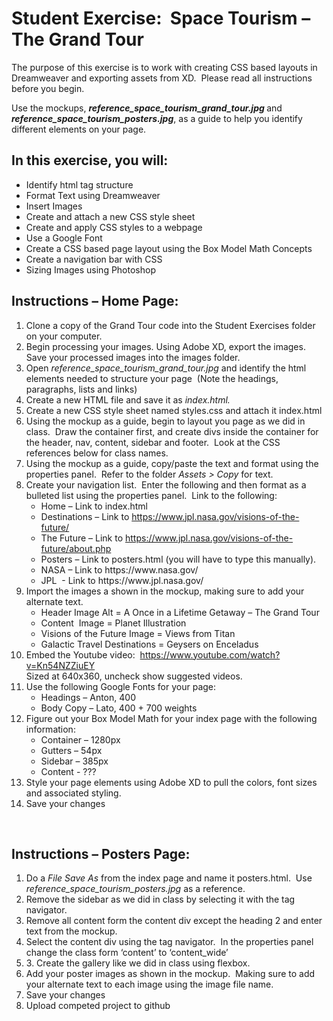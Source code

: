 <h1>Student Exercise:  Space Tourism – The Grand Tour</h1>
<p>The purpose of this exercise is to work with creating CSS based layouts in Dreamweaver and exporting assets from XD.  Please read all instructions before you begin.</p>
<p>Use the mockups, <strong><em>reference_space_tourism_grand_tour.jpg </em></strong>and<strong><em> reference_space_tourism_posters.jpg</em></strong>, as a guide to help you identify different elements on your page.  </p>
<h2>In this exercise, you will:
</h2>
<ul>
<li>Identify html tag structure</li>
<li>Format Text using Dreamweaver </li>
<li>Insert Images</li>
<li>Create and attach a new CSS style sheet</li>
<li>Create and apply CSS styles to a webpage</li>
<li>Use a Google Font</li>
<li>Create a CSS based page layout using the Box Model Math Concepts</li>
<li>Create a navigation bar with CSS</li>
<li>Sizing Images using Photoshop</li>
</ul>
<h2>Instructions – Home Page:</h2>
<ol>
<li>Clone a copy of the Grand Tour code into the Student Exercises folder on your computer.
</li>
<li>Begin processing your images.  Using Adobe XD, export the images.  Save your processed images into the images folder.
</li>
<li>Open <em>reference_space_tourism_grand_tour.jpg</em> and identify the html elements needed to structure your page  (Note the headings, paragraphs, lists and links) <br>
</li>
<li>Create a new HTML file and save it as <em>index.html.<br>
</em></li>
<li>Create a new CSS style sheet named styles.css and attach it index.html<br>
</li>
<li>Using the mockup as a guide, begin to layout you page as we did in class.  Draw the container first, and create divs inside the container for the header, nav, content, sidebar and footer.  Look at the CSS references below for class names.</li>
<li>Using the mockup as a guide, copy/paste the text and format using the properties panel.  Refer to the folder <em>Assets &gt; Copy</em> for text.</li>
<li>Create your navigation list.  Enter the following and then format as a bulleted list using the properties panel.  Link to the following: 
	<ul>
	<li>Home – Link to index.html</li>
	<li>Destinations – Link to <a href="https://www.jpl.nasa.gov/visions-of-the-future/">https://www.jpl.nasa.gov/visions-of-the-future/</a></li>
	<li>The Future – Link to <a href="https://www.jpl.nasa.gov/visions-of-the-future/about.php">https://www.jpl.nasa.gov/visions-of-the-future/about.php</a></li>
	<li>Posters – Link to posters.html (you will have to type this manually).</li>
	<li>NASA – Link to https://www.nasa.gov/</li>
	<li>JPL  - Link to https://www.jpl.nasa.gov/</li>
	</ul>
</li>
<li>Import the images a shown in the mockup, making sure to add your alternate text.
<ul>
<li>Header Image Alt = A Once in a Lifetime Getaway – The Grand Tour</li>
<li>Content  Image = Planet Illustration</li>
<li>Visions of the Future Image = Views from Titan</li>
<li>Galactic Travel Destinations = Geysers on Enceladus</li>
</ul>
</li>
<li>Embed the Youtube video:  <a href="https://www.youtube.com/watch?v=Kn54NZZiuEY">https://www.youtube.com/watch?v=Kn54NZZiuEY</a><br>
Sized at 640x360, uncheck show suggested videos.<em><br>
</em></li>

<li>Use the following Google Fonts for your page:
<ul>
<li>Headings – Anton, 400 </li>
<li>Body Copy – Lato, 400 + 700 weights</li>
</ul>
</li>
<li>Figure out your Box Model Math for your index page with the following information:
<ul>
<li>Container – 1280px </li>
<li>Gutters – 54px</li>
<li>Sidebar – 385px</li>
<li>Content - ???</li>
</ul>
</li>
<li>Style your page elements using Adobe XD to pull the colors, font sizes and associated styling. 
</li>
<li>Save your changes</li>
</ol>
<br />
<h2>Instructions – Posters Page:</h2>
<ol>
<li>Do a <em>File Save As </em>from the index page and name it posters.html.  Use <em>reference_space_tourism_posters.jpg</em> as a reference.
</li>
<li>Remove the sidebar as we did in class by selecting it with the tag navigator.
</li>
<li>Remove all content form the content div except the heading 2 and enter text from the mockup.
</li>
<li>Select the content div using the tag navigator.  In the properties panel change the class form &lsquo;content&rsquo; to &lsquo;content_wide&rsquo;
</li>
<li>3.	Create the gallery like we did in class using flexbox.</li>
<li>Add your poster images as shown in the mockup.  Making sure to add your alternate text to each image using the image file name.
</li>
<li>Save your changes</li>
<li>Upload competed project to github
</li>
</ol>
